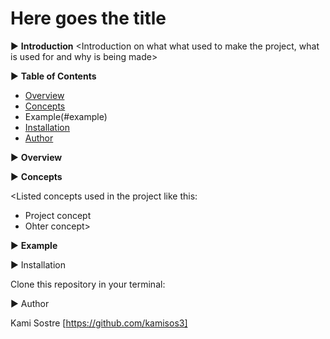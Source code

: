 # Here goes the title

▶ **Introduction**
<Introduction on what what used to make the project, what is used for and why is being made>

▶ **Table of Contents**

- [Overview](#overview)
- [Concepts](#concepts)
- Example(#example)
- [Installation](#installation)
- [Author](#author)



▶ **Overview**
<Short description of project overview>


▶ **Concepts**

<Listed concepts used in the project like this:
- Project concept
- Ohter concept>


▶ **Example**

<Set example for project>

▶ Installation

Clone this repository in your terminal:


▶ Author

Kami Sostre [https://github.com/kamisos3]
